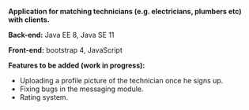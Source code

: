 **Application for matching technicians (e.g. electricians, plumbers etc)
with clients.**

**Back-end:** Java EE 8, Java SE 11

**Front-end:** bootstrap 4, JavaScript

**Features to be added (work in progress):** 
* Uploading a profile picture of the technician once he signs up.
* Fixing bugs in the messaging module.
* Rating system.

